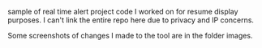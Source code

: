 sample of real time alert project code I worked on for resume display purposes. I can't link the entire repo here due to privacy and IP concerns. 

Some screenshots of changes I made to the tool are in the folder images. 
